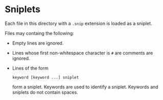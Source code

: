 # Sniplets

Each file in this directory with a `.snip` extension is loaded as a sniplet.

Files may containg the following:

- Empty lines are ignored.
- Lines whose first non-whitespace character is `#` are comments are ignored.
- Lines of the form

  ```
  keyword [keyword ...] sniplet
  ```

  form a sniplet. Keywords are used to identify a sniplet. Keywords and
  sniplets do not contain spaces.
